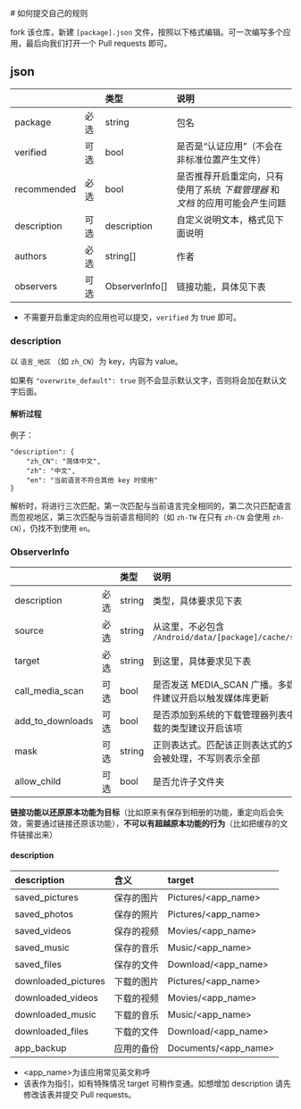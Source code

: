 ﻿﻿# 如何提交自己的规则

fork 该仓库，新建 `[package].json` 文件，按照以下格式编辑。可一次编写多个应用，最后向我们打开一个 Pull requests 即可。

## json
|             |      | 类型           | 说明                                                                           |
| :---------- | :--- | :------------- | :----------------------------------------------------------------------------- |
| package     | 必选 | string         | 包名                                                                           |
| verified    | 可选 | bool           | 是否是“认证应用”（不会在非标准位置产生文件）                                 |
| recommended | 必选 | bool           | 是否推荐开启重定向，只有使用了系统 _下载管理器_ 和 _文档_ 的应用可能会产生问题 |
| description | 可选 | description    | 自定义说明文本，格式见下面说明                                                 |
| authors     | 必选 | string[]       | 作者                                                                           |
| observers   | 可选 | ObserverInfo[] | 链接功能，具体见下表                                                           |

* 不需要开启重定向的应用也可以提交，`verified` 为 true 即可。

### description
以 `语言_地区` （如 `zh_CN`）为 key，内容为 value。

如果有 `"overwrite_default": true` 则不会显示默认文字，否则将会加在默认文字后面。

#### 解析过程
例子：
```
"description": {
	"zh_CN": "简体中文",
	"zh": "中文",
	"en": "当前语言不符合其他 key 时使用"
}
```
解析时，将进行三次匹配，第一次匹配与当前语言完全相同的，第二次只匹配语言而忽视地区，第三次匹配与当前语言相同的（如 `zh-TW` 在只有 `zh-CN` 会使用 `zh-CN`），仍找不到使用 `en`。

### ObserverInfo
|                    |      | 类型   | 说明                                                          |
| :----------------- | :--- | :----- | :------------------------------------------------------------ |
| description        | 必选 | string | 类型，具体要求见下表                                          |
| source             | 必选 | string | 从这里，不必包含 `/Android/data/[package]/cache/sdcard`       |
| target             | 必选 | string | 到这里，具体要求见下表                                        |
| call\_media\_scan  | 可选 | bool   | 是否发送 MEDIA\_SCAN 广播。多媒体文件建议开启以触发媒体库更新 |
| add\_to\_downloads | 可选 | bool   | 是否添加到系统的下载管理器列表中。下载的类型建议开启该项      |
| mask               | 可选 | string | 正则表达式。匹配该正则表达式的文件才会被处理，不写则表示全部  |
| allow_child        | 可选 | bool   | 是否允许子文件夹                                              |

**链接功能以还原原本功能为目标**（比如原来有保存到相册的功能，重定向后会失效，需要通过链接还原该功能），**不可以有超越原本功能的行为**（比如把缓存的文件链接出来）

#### description
| description        | 含义       | target               |
| :----------------- | :--------- | :------------------- |
| saved\_pictures    | 保存的图片 | Pictures/<app_name>  |
| saved\_photos      | 保存的照片 | Pictures/<app_name>  |
| saved\_videos      | 保存的视频 | Movies/<app_name>    |
| saved\_music       | 保存的音乐 | Music/<app_name>     |
| saved\_files       | 保存的文件 | Download/<app_name>  |
| downloaded\_pictures | 下载的图片 | Pictures/<app_name>  |
| downloaded\_videos   | 下载的视频 | Movies/<app_name>    |
| downloaded\_music    | 下载的音乐 | Music/<app_name>     |
| downloaded\_files    | 下载的文件 | Download/<app_name>  |
| app\_backup        | 应用的备份 | Documents/<app_name> |


* <app_name>为该应用常见英文称呼
* 该表作为指引，如有特殊情况 target 可稍作变通。如想增加 description 请先修改该表并提交 Pull requests。
